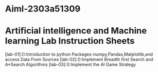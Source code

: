 # Aiml-2303a51309
# Artificial intelligence and Machine learning Lab Instruction Sheets
[lab-01]:():Introduction to python Packages-numpy,Pandas,Matplotlib,and access Data From Sources
[lab-02]:():Implement Breadth first Search and A*Search Algorithms
[lab-03]:():Implement the AI Game Strategy

